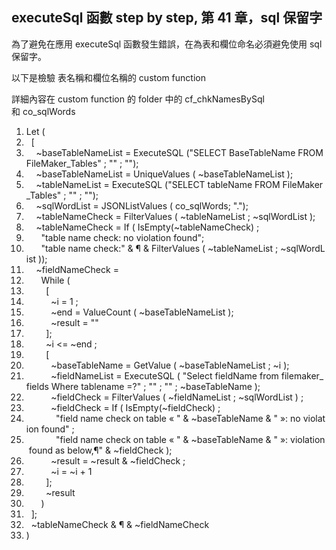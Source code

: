 <h2>executeSql 函數 step by step, 第 41 章，sql 保留字</h2>
<p>
為了避免在應用 executeSql 函數發生錯誤，在為表和欄位命名必須避免使用 sql 保留字。</p>
<p>以下是檢驗&nbsp;<span style="caret-color: rgb(0, 0, 0); font-weight: normal; -webkit-text-size-adjust: auto; text-decoration: none">表名稱和欄位名稱的 custom function</span></p>
<p>詳細內容在 custom function 的 folder 中的 cf_chkNamesBySql 和&nbsp;<span style="caret-color: rgb(0, 0, 0); font-weight: normal; text-align: left; -webkit-text-size-adjust: auto; text-decoration: none">co_sqlWords</span></p>
<p><div class="dp-highlighter"><div class="bar"></div><ol start="1" class="dp-sql"><li class="alt"><span><span>Let&nbsp;(&nbsp;&nbsp;</span></span></li><li class=""><span>&nbsp;&nbsp;[&nbsp;&nbsp;</span></li><li class="alt"><span>&nbsp;&nbsp;&nbsp;&nbsp;~baseTableNameList&nbsp;=&nbsp;ExecuteSQL&nbsp;(<span class="string">"SELECT&nbsp;BaseTableName&nbsp;FROM&nbsp;FileMaker_Tables"</span><span>&nbsp;;&nbsp;</span><span class="string">""</span><span>&nbsp;;&nbsp;</span><span class="string">""</span><span>);&nbsp;&nbsp;</span></span></li><li class=""><span>&nbsp;&nbsp;&nbsp;&nbsp;~baseTableNameList&nbsp;=&nbsp;UniqueValues&nbsp;(&nbsp;~baseTableNameList&nbsp;);&nbsp;&nbsp;</span></li><li class="alt"><span>&nbsp;&nbsp;&nbsp;&nbsp;~tableNameList&nbsp;=&nbsp;ExecuteSQL&nbsp;(<span class="string">"SELECT&nbsp;tableName&nbsp;FROM&nbsp;FileMaker_Tables"</span><span>&nbsp;;&nbsp;</span><span class="string">""</span><span>&nbsp;;&nbsp;</span><span class="string">""</span><span>);&nbsp;&nbsp;</span></span></li><li class=""><span>&nbsp;&nbsp;&nbsp;&nbsp;~sqlWordList&nbsp;=&nbsp;JSONListValues&nbsp;(&nbsp;co_sqlWords;&nbsp;<span class="string">"."</span><span>);&nbsp;&nbsp;</span></span></li><li class="alt"><span>&nbsp;&nbsp;&nbsp;&nbsp;~tableNameCheck&nbsp;=&nbsp;FilterValues&nbsp;(&nbsp;~tableNameList&nbsp;;&nbsp;~sqlWordList&nbsp;);&nbsp;&nbsp;</span></li><li class=""><span>&nbsp;&nbsp;&nbsp;&nbsp;~tableNameCheck&nbsp;=&nbsp;If&nbsp;(&nbsp;IsEmpty(~tableNameCheck)&nbsp;;&nbsp;&nbsp;</span></li><li class="alt"><span>&nbsp;&nbsp;&nbsp;&nbsp;&nbsp;&nbsp;<span class="string">"table&nbsp;name&nbsp;check:&nbsp;no&nbsp;violation&nbsp;found"</span><span>;&nbsp;&nbsp;</span></span></li><li class=""><span>&nbsp;&nbsp;&nbsp;&nbsp;&nbsp;&nbsp;<span class="string">"table&nbsp;name&nbsp;check:"</span><span>&nbsp;&amp;&nbsp;¶&nbsp;&amp;&nbsp;FilterValues&nbsp;(&nbsp;~tableNameList&nbsp;;&nbsp;~sqlWordList&nbsp;));&nbsp;&nbsp;</span></span></li><li class="alt"><span>&nbsp;&nbsp;&nbsp;&nbsp;~fieldNameCheck&nbsp;=&nbsp;&nbsp;&nbsp;</span></li><li class=""><span>&nbsp;&nbsp;&nbsp;&nbsp;&nbsp;&nbsp;While&nbsp;(&nbsp;&nbsp;</span></li><li class="alt"><span>&nbsp;&nbsp;&nbsp;&nbsp;&nbsp;&nbsp;&nbsp;&nbsp;[&nbsp;&nbsp;</span></li><li class=""><span>&nbsp;&nbsp;&nbsp;&nbsp;&nbsp;&nbsp;&nbsp;&nbsp;&nbsp;&nbsp;~i&nbsp;=&nbsp;1&nbsp;;&nbsp;&nbsp;</span></li><li class="alt"><span>&nbsp;&nbsp;&nbsp;&nbsp;&nbsp;&nbsp;&nbsp;&nbsp;&nbsp;&nbsp;~<span class="keyword">end</span><span>&nbsp;=&nbsp;ValueCount&nbsp;(&nbsp;~baseTableNameList&nbsp;);&nbsp;&nbsp;</span></span></li><li class=""><span>&nbsp;&nbsp;&nbsp;&nbsp;&nbsp;&nbsp;&nbsp;&nbsp;&nbsp;&nbsp;~result&nbsp;=&nbsp;<span class="string">""</span><span>&nbsp;&nbsp;</span></span></li><li class="alt"><span>&nbsp;&nbsp;&nbsp;&nbsp;&nbsp;&nbsp;&nbsp;&nbsp;];&nbsp;&nbsp;</span></li><li class=""><span>&nbsp;&nbsp;&nbsp;&nbsp;&nbsp;&nbsp;&nbsp;&nbsp;~i&nbsp;&lt;=&nbsp;~<span class="keyword">end</span><span>&nbsp;;&nbsp;&nbsp;</span></span></li><li class="alt"><span>&nbsp;&nbsp;&nbsp;&nbsp;&nbsp;&nbsp;&nbsp;&nbsp;[&nbsp;&nbsp;</span></li><li class=""><span>&nbsp;&nbsp;&nbsp;&nbsp;&nbsp;&nbsp;&nbsp;&nbsp;&nbsp;&nbsp;~baseTableName&nbsp;=&nbsp;GetValue&nbsp;(&nbsp;~baseTableNameList&nbsp;;&nbsp;~i&nbsp;);&nbsp;&nbsp;</span></li><li class="alt"><span>&nbsp;&nbsp;&nbsp;&nbsp;&nbsp;&nbsp;&nbsp;&nbsp;&nbsp;&nbsp;~fieldNameList&nbsp;=&nbsp;ExecuteSQL&nbsp;(&nbsp;<span class="string">"Select&nbsp;fieldName&nbsp;from&nbsp;filemaker_fields&nbsp;Where&nbsp;tablename&nbsp;=?"</span><span>&nbsp;;&nbsp;</span><span class="string">""</span><span>&nbsp;;&nbsp;</span><span class="string">""</span><span>&nbsp;;&nbsp;~baseTableName&nbsp;);&nbsp;&nbsp;</span></span></li><li class=""><span>&nbsp;&nbsp;&nbsp;&nbsp;&nbsp;&nbsp;&nbsp;&nbsp;&nbsp;&nbsp;~fieldCheck&nbsp;=&nbsp;FilterValues&nbsp;(&nbsp;~fieldNameList&nbsp;;&nbsp;~sqlWordList&nbsp;)&nbsp;;&nbsp;&nbsp;</span></li><li class="alt"><span>&nbsp;&nbsp;&nbsp;&nbsp;&nbsp;&nbsp;&nbsp;&nbsp;&nbsp;&nbsp;~fieldCheck&nbsp;=&nbsp;If&nbsp;(&nbsp;IsEmpty(~fieldCheck)&nbsp;;&nbsp;&nbsp;&nbsp;</span></li><li class=""><span>&nbsp;&nbsp;&nbsp;&nbsp;&nbsp;&nbsp;&nbsp;&nbsp;&nbsp;&nbsp;&nbsp;&nbsp;<span class="string">"field&nbsp;name&nbsp;check&nbsp;on&nbsp;table&nbsp;«&nbsp;"</span><span>&nbsp;&amp;&nbsp;~baseTableName&nbsp;&amp;&nbsp;</span><span class="string">"&nbsp;»:&nbsp;no&nbsp;violation&nbsp;found"</span><span>&nbsp;;&nbsp;&nbsp;</span></span></li><li class="alt"><span>&nbsp;&nbsp;&nbsp;&nbsp;&nbsp;&nbsp;&nbsp;&nbsp;&nbsp;&nbsp;&nbsp;&nbsp;<span class="string">"field&nbsp;name&nbsp;check&nbsp;on&nbsp;table&nbsp;«&nbsp;"</span><span>&nbsp;&amp;&nbsp;~baseTableName&nbsp;&amp;&nbsp;</span><span class="string">"&nbsp;»:&nbsp;violation&nbsp;found&nbsp;as&nbsp;below,¶"</span><span>&nbsp;&amp;&nbsp;~fieldCheck&nbsp;);&nbsp;&nbsp;</span></span></li><li class=""><span>&nbsp;&nbsp;&nbsp;&nbsp;&nbsp;&nbsp;&nbsp;&nbsp;&nbsp;&nbsp;~result&nbsp;=&nbsp;~result&nbsp;&amp;&nbsp;~fieldCheck&nbsp;;&nbsp;&nbsp;</span></li><li class="alt"><span>&nbsp;&nbsp;&nbsp;&nbsp;&nbsp;&nbsp;&nbsp;&nbsp;&nbsp;&nbsp;~i&nbsp;=&nbsp;~i&nbsp;+&nbsp;1&nbsp;&nbsp;</span></li><li class=""><span>&nbsp;&nbsp;&nbsp;&nbsp;&nbsp;&nbsp;&nbsp;&nbsp;];&nbsp;&nbsp;</span></li><li class="alt"><span>&nbsp;&nbsp;&nbsp;&nbsp;&nbsp;&nbsp;&nbsp;&nbsp;~result&nbsp;&nbsp;</span></li><li class=""><span>&nbsp;&nbsp;&nbsp;&nbsp;&nbsp;&nbsp;)&nbsp;&nbsp;</span></li><li class="alt"><span>&nbsp;&nbsp;];&nbsp;&nbsp;</span></li><li class=""><span>&nbsp;&nbsp;~tableNameCheck&nbsp;&amp;&nbsp;¶&nbsp;&amp;&nbsp;~fieldNameCheck&nbsp;&nbsp;</span></li><li class="alt"><span>)&nbsp;&nbsp;</span></li></ol></div></p>